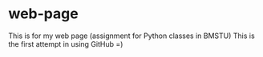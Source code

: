 # web-page
This is for my web page (assignment for Python classes in BMSTU)
This is the first attempt in using GitHub =)

